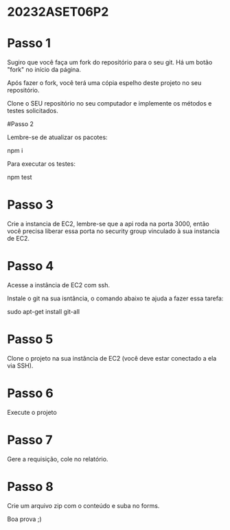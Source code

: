 # 20232ASET06P2

# Passo 1

Sugiro que você faça um fork do repositório para o seu git. Há um botão "fork" no início da página.

Após fazer o fork, você terá uma cópia espelho deste projeto no seu repositório.

Clone o SEU repositório no seu computador e implemente os métodos e testes solicitados.

#Passo 2

Lembre-se de atualizar os pacotes:

npm i

Para executar os testes:

npm test


# Passo 3

Crie a instancia de EC2, lembre-se que a api roda na porta 3000, então você precisa liberar essa porta no security group vinculado à sua instancia de EC2.

# Passo 4

Acesse a instância de EC2 com ssh.

Instale o git na sua isntância, o comando abaixo te ajuda a fazer essa tarefa:

sudo apt-get install git-all

# Passo 5

Clone o projeto na sua instância de EC2 (você deve estar conectado a ela via SSH).

# Passo 6

Execute o projeto

# Passo 7

Gere a requisição, cole no relatório.

# Passo 8

Crie um arquivo zip com o conteúdo e suba no forms.


Boa prova ;)
